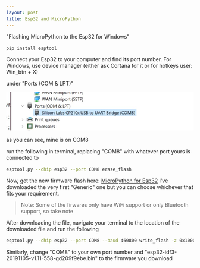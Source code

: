 ```yaml
---
layout: post
title: Esp32 and MicroPython
---
```


"Flashing MicroPython to the Esp32 for Windows"

```bash
pip install esptool
```

Connect your Esp32 to your computer and find its port number.
For Windows, use device manager (either ask Cortana for it or for hotkeys user: Win_btn + X)

under "Ports (COM & LPT)"

![Device Manager > Ports (COM & LPT)](../images/comPortFinding.jpg)

as you can see, mine is on COM8

run the following in terminal, replacing "COM8" with whatever port yours is connected to

```bash
esptool.py --chip esp32 --port COM8 erase_flash
```

Now, get the new firmware flash here: [MicroPython for Esp32](https://micropython.org/download#esp32)
I've downloaded the very first "Generic" one but you can choose whichever that fits your requirement.

> Note: Some of the firwares only have WiFi support or only Bluetooth support, so take note

After downloading the file, navigate your terminal to the location of the downloaded file and run the following

```bash
esptool.py --chip esp32 --port COM8 --baud 460800 write_flash -z 0x1000 esp32-idf3-20191105-v1.11-558-gd209f9ebe.bin
```

Similarly, change "COM8" to your own port number and "esp32-idf3-20191105-v1.11-558-gd209f9ebe.bin" to the firmware you download
